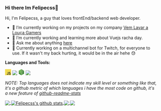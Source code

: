 ### Hi there Im Felipecss👋

Hi, I'm Felipecss, a guy that loves frontEnd/backend web developer.

- 🔭 I’m currently working on my projects on my company [Vem Lavar a Louça Gamers](https://vemlavaralouca.com.br/)
- 🌱 I’m currently working and learning more about Vuejs racha day.
- 💬 Ask me about anything [here](https://github.com/lipecss/lipecss/issues)
- 🤖 Currently working on a multichannel bot for Twitch, for everyone to use. If it wasn't my back hurting, it would be in the air hehe 😓

**Languages and Tools:**  

<code><img height="20" src="https://raw.githubusercontent.com/github/explore/80688e429a7d4ef2fca1e82350fe8e3517d3494d/topics/javascript/javascript.png"></code>
<code><img height="20" src="https://upload.wikimedia.org/wikipedia/commons/9/95/Vue.js_Logo_2.svg"></code>
<code><img height="20" src="https://raw.githubusercontent.com/github/explore/80688e429a7d4ef2fca1e82350fe8e3517d3494d/topics/nodejs/nodejs.png"></code>
<code><img height="20" src="https://webassets.mongodb.com/_com_assets/cms/MongoDB_Logo_FullColorBlack_RGB-4td3yuxzjs.png"></code>

*NOTE: Top languages does not indicate my skill level or something like that, it's a github metric of which languages i have the most code on github, it's a new feature of [github-readme-stats](https://github.com/anuraghazra/github-readme-stats)*

<a href="https://github.com/lipecss">
  <img align="center" src="https://github-readme-stats.vercel.app/api/top-langs/?username=lipecss&theme=dracula" />
</a>
<a href="https://github.com/lipecss">
  <img align="center" src="https://github-readme-stats.vercel.app/api?username=lipecss&show_icons=true&theme=dracula&line_height=27&v=5" alt="Felipecss's github stats" />
</a>
<a href="https://github.com/lipecss">
  <img align="center" src="https://github-readme-stats.vercel.app/api/pin/?username=lipecss&theme=dracula&repo=omnistack10-backend" />
</a>
<a href="https://github.com/lipecss">
  <img align="center" src="https://github-readme-stats.vercel.app/api/pin/?username=lipecss&theme=dracula&repo=mixervue" />
</a>  

